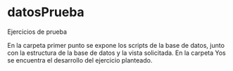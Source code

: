 # datosPrueba
Ejercicios de prueba

En la carpeta primer punto se expone los scripts de la base de datos, junto con la estructura de la base de datos y la vista solicitada.
En la carpeta Yos se encuentra el desarrollo del ejercicio planteado.
